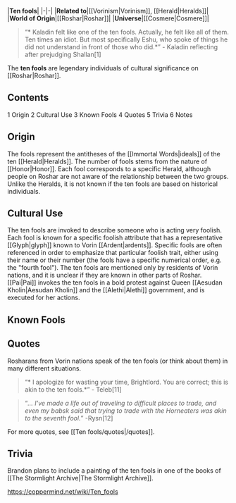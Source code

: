 |**Ten fools**|
|-|-|
|**Related to**|[[Vorinism\|Vorinism]], [[Herald\|Heralds]]|
|**World of Origin**|[[Roshar\|Roshar]]|
|**Universe**|[[Cosmere\|Cosmere]]|

>“* Kaladin felt like one of the ten fools. Actually, he felt like all of them. Ten times an idiot. But most specifically Eshu, who spoke of things he did not understand in front of those who did.*”
\- Kaladin reflecting after prejudging Shallan[1]


The **ten fools** are legendary individuals of cultural significance on [[Roshar\|Roshar]].

## Contents

1 Origin
2 Cultural Use
3 Known Fools
4 Quotes
5 Trivia
6 Notes


## Origin
The fools represent the antitheses of the [[Immortal Words\|ideals]] of the ten [[Herald\|Heralds]]. The number of fools stems from the nature of [[Honor\|Honor]]. Each fool corresponds to a specific Herald, although people on Roshar are not aware of the relationship between the two groups. Unlike the Heralds, it is not known if the ten fools are based on historical individuals.

## Cultural Use
The ten fools are invoked to describe someone who is acting very foolish. Each fool is known for a specific foolish attribute that has a representative [[Glyph\|glyph]] known to Vorin [[Ardent\|ardents]]. Specific fools are often referenced in order to emphasize that particular foolish trait, either using their name or their number (the fools have a specific numerical order, e.g. the "fourth fool"). The ten fools are mentioned only by residents of Vorin nations, and it is unclear if they are known in other parts of Roshar.
[[Pai\|Pai]] invokes the ten fools in a bold protest against Queen [[Aesudan Kholin\|Aesudan Kholin]] and the [[Alethi\|Alethi]] government, and is executed for her actions.

## Known Fools

## Quotes
Rosharans from Vorin nations speak of the ten fools (or think about them) in many different situations.

>“* I apologize for wasting your time, Brightlord. You are correct; this is akin to the ten fools.*”
\- Teleb[11]


>“*... I've made a life out of traveling to difficult places to trade, and even my babsk said that trying to trade with the Horneaters was akin to the seventh fool.*”
\-Rysn[12]


For more quotes, see [[Ten fools/quotes\|/quotes]].
## Trivia
Brandon plans to include a painting of the ten fools in one of the books of [[The Stormlight Archive\|The Stormlight Archive]].


https://coppermind.net/wiki/Ten_fools